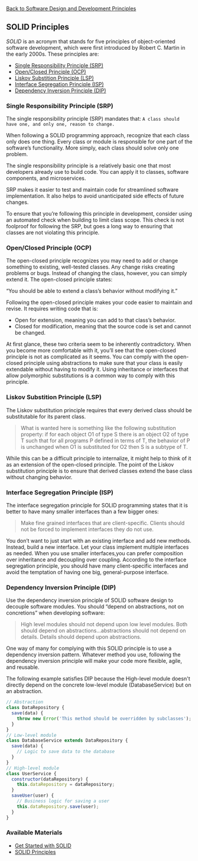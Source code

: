 [Back to Software Design and Development Principles](04-software-design-principles.md)

## SOLID Principles

_SOLID_ is an acronym that stands for five principles of object-oriented software development, which were first introduced by Robert C. Martin in the early 2000s. These principles are:
- [Single Responsibility Principle (SRP)](#Single%20Responsibility%20Principle%20(SRP))
- [Open/Closed Principle (OCP)](#Open/Closed%20Principle%20(OCP))
- [Liskov Substition Principle (LSP)](#Liskov%20Substition%20Principle%20(LSP))
- [Interface Segregation Principle (ISP)](#Interface%20Segregation%20Principle%20(ISP))
- [Dependency Inversion Principle (DIP)](#Dependency%20Inversion%20Principle%20(DIP))
### Single Responsibility Principle (SRP)

The single responsibility principle (SRP) mandates that: `A class should have one, and only one, reason to change.`

When following a SOLID programming approach, recognize that each class only does one thing. Every class or module is responsible for one part of the software’s functionality. More simply, each class should solve only one problem.

The single responsibility principle is a relatively basic one that most developers already use to build code. You can apply it to classes, software components, and microservices.

SRP makes it easier to test and maintain code for streamlined software implementation. It also helps to avoid unanticipated side effects of future changes.

To ensure that you’re following this principle in development, consider using an automated check when building to limit class scope. This check is not foolproof for following the SRP, but goes a long way to ensuring that classes are not violating this principle.
### Open/Closed Principle (OCP)

The open-closed principle recognizes you may need to add or change something to existing, well-tested classes. Any change risks creating problems or bugs. Instead of changing the class, however, you can simply extend it. The open-closed principle states:

“You should be able to extend a class’s behavior without modifying it.”

Following the open-closed principle makes your code easier to maintain and revise. It requires writing code that is:

- Open for extension, meaning you can add to that class’s behavior.
- Closed for modification, meaning that the source code is set and cannot be changed.

At first glance, these two criteria seem to be inherently contradictory. When you become more comfortable with it, you’ll see that the open-closed principle is not as complicated as it seems. You can comply with the open-closed principle using abstractions to make sure that your class is easily extendable without having to modify it. Using inheritance or interfaces that allow polymorphic substitutions is a common way to comply with this principle.
### Liskov Substition Principle (LSP)

The Liskov substitution principle requires that every derived class should be substitutable for its parent class.

> What is wanted here is something like the following substitution
> property: if for each object O1 of type S there is an object O2 of type T such that for all programs P defined in terms of T, the behavior of P is unchanged when O1 is substituted for O2 then S is a subtype of T.

While this can be a difficult principle to internalize, it might help to think of it as an extension of the open-closed principle. The point of the Liskov substitution principle is to ensure that derived classes extend the base class without changing behavior.
### Interface Segregation Principle (ISP)

The interface segregation principle for SOLID programming states that it is better to have many smaller interfaces than a few bigger ones:

> Make fine grained interfaces that are client-specific. Clients should not be forced to implement interfaces they do not use.

You don’t want to just start with an existing interface and add new methods. Instead, build a new interface. Let your class implement multiple interfaces as needed. When you use smaller interfaces,you can prefer composition over inheritance and decoupling over coupling. According to the interface segregation principle, you should have many client-specific interfaces and avoid the temptation of having one big, general-purpose interface.
### Dependency Inversion Principle (DIP)

Use the dependency inversion principle of SOLID software design to decouple software modules. You should “depend on abstractions, not on concretions” when developing software:

> High level modules should not depend upon low level modules. Both should depend on abstractions…abstractions should not depend on details. Details should depend upon abstractions.

One way of many for complying with this SOLID principle is to use a dependency inversion pattern. Whatever method you use, following the dependency inversion principle will make your code more flexible, agile, and reusable.

The following example satisfies DIP because the High-level module doesn't directly depend on the concrete low-level module (DatabaseService) but on an abstraction.

```Javascript
// Abstraction
class DataRepository {
  save(data) {
    throw new Error('This method should be overridden by subclasses');
  }
}
// Low-level module
class DatabaseService extends DataRepository {
  save(data) {
    // Logic to save data to the database
  }
}
// High-level module
class UserService {
  constructor(dataRepository) {
    this.dataRepository = dataRepository;
  }
  saveUser(user) {
    // Business logic for saving a user
    this.dataRepository.save(user);
  }
}
```
### Available Materials

- [Get Started with SOLID](https://www.bmc.com/blogs/solid-design-principles/)
- [SOLID Principles](https://khalilstemmler.com/articles/tags/solid/)